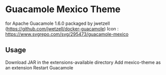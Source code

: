 # Guacamole Mexico Theme
for Apache Guacamole 1.6.0 packaged by jwetzell (https://github.com/jwetzell/docker-guacamole)
Icon : https://www.svgrepo.com/svg/295473/guacamole-mexico

## Usage
Download JAR in the extensions-available directory
Add mexico-theme as an extension
Restart Guacamole
